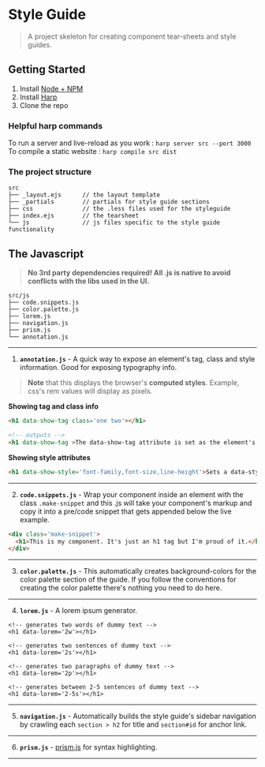 # Style Guide 

> A project skeleton for creating component tear-sheets and style guides.

## Getting Started
1. Install [Node + NPM](http://nodejs.org/)
2. Install [Harp](http://harpjs.com/)
3. Clone the repo

### Helpful harp commands
To run a server and live-reload as you work : ``harp server src --port 3000``  
To compile a static website : ``harp compile src dist``

### The project structure
```
src
├── _layout.ejs      // the layout template
├── _partials        // partials for style guide sections
├── css              // the .less files used for the styleguide
├── index.ejs        // the tearsheet   
└── js               // js files specific to the style guide functionality

```

## The Javascript
> **No 3rd party dependencies required! All .js is native to avoid conflicts with the libs used in the UI.**

```
src/js
├── code.snippets.js
├── color.palette.js
├── lorem.js
├── navigation.js
├── prism.js
└── annotation.js
```
---  
1. **``annotation.js``** - A quick way to expose an element's tag, class and style information. Good for exposing typography info.

> **Note** that this displays the browser's __computed styles__. Example, css's rem values will display as pixels.

**Showing tag and class info**  

```html
<h1 data-show-tag class='one two'></h1>

<!-- outputs -->
<h1 data-show-tag >The data-show-tag attribute is set as the element's :before pseduo element content.</h1>
``` 

**Showing style attributes**  

```html
<h1 data-show-style='font-family,font-size,line-height'>Sets a data-style attribute that is set as the element's :after pseduo element content.</h1>
```

---  
2. **``code.snippets.js``** - Wrap your component inside an element with the class ``.make-snippet`` and this .js will take your component's markup and copy it into a pre/code snippet that gets appended below the live example.

```html
<div class='make-snippet'>
  <h1>This is my component. It's just an h1 tag but I'm proud of it.</h1>
</div>
```

---  
3. **``color.palette.js``** - This automatically creates background-colors for the color palette section of the guide. If you follow the conventions for creating the color palette there's nothing you need to do here.

---
4. **``lorem.js``** - A lorem ipsum generator.
```
<!-- generates two words of dummy text -->
<h1 data-lorem='2w'></h1>

<!-- generates two sentences of dummy text -->
<h1 data-lorem='2s'></h1>

<!-- generates two paragraphs of dummy text -->
<h1 data-lorem='2p'></h1>

<!-- generates between 2-5 sentences of dummy text -->
<h1 data-lorem='2-5s'></h1>
```
---
5. **``navigation.js``** - Automatically builds the style guide's sidebar navigation by crawling each ``section > h2`` for title and ``section#id`` for anchor link.
---
6. **``prism.js``** - [prism.js](http://prismjs.com/) for syntax highlighting.
---

